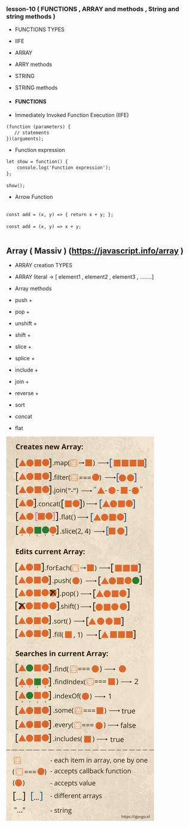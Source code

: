 ### lesson-10 ( FUNCTIONS  , ARRAY and methods , String and string methods )

- FUNCTIONS TYPES
- IIFE 
- ARRAY 
- ARRY methods
- STRING
- STRING methods


- #### FUNCTIONS 


- Immediately Invoked Function Execution (IIFE)

```
(function (parameters) {
   // statements
})(arguments);

```


- Function expression

```
let show = function() {
    console.log('Function expression');
};

show();

```


- Arrow Function

```

const add = (x, y) => { return x + y; };

const add = (x, y) => x + y;


```


## Array ( Massiv )  (https://javascript.info/array )

- ARRAY creation TYPES

- ARRAY literal  -> [ element1 , element2 , element3 , ........]

- Array methods 

- push +
- pop +
- unshift +
- shift +
- slice +
- splice +
- include +
- join + 
- reverse + 
- sort
- concat
- flat


![Alt text](image.png)








